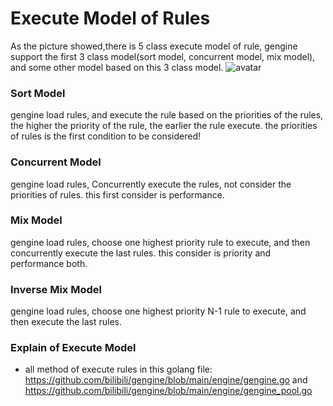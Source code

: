 # Execute Model of Rules

As the picture showed,there is 5 class execute model of rule, gengine support the first 3 class model(sort model, concurrent model, mix model), and some other model based on this 3 class model.
![avatar](exe_model.jpg)

### Sort Model
gengine load rules, and execute the rule based on the priorities of the rules, the higher the priority of the rule, the earlier the rule execute. the priorities of rules is the first condition to be considered!

### Concurrent Model
gengine load rules, Concurrently execute the rules, not consider the priorities of rules. this first consider is performance.

### Mix Model
gengine load rules, choose one highest priority rule to execute, and then concurrently execute the last rules. this consider is priority and performance both.

### Inverse Mix Model
gengine load rules,  choose one highest priority  N-1 rule to execute, and then execute the last rules. 

### Explain of Execute Model
- all method of execute rules in this golang file: https://github.com/bilibili/gengine/blob/main/engine/gengine.go and https://github.com/bilibili/gengine/blob/main/engine/gengine_pool.go








